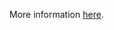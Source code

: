 More information [here](https://docs.prismacloud.io/en/enterprise-edition/policy-reference/azure-policies/azure-general-policies/bc-azure-2-33).
